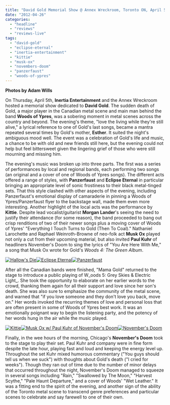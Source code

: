 ```yaml
---
title: "David Gold Memorial Show @ Annex Wreckroom, Toronto ON, April 5, 2012"
date: "2012-04-26"
categories: 
  - "headline"
  - "reviews"
  - "reviews-live"
tags: 
  - "david-gold"
  - "eclipse-eternal"
  - "inertia-entertainment"
  - "kittie"
  - "musk-ox"
  - "novembers-doom"
  - "panzerfaust"
  - "woods-of-ypres"
---
```


**Photos by Adam Wills**

On Thursday, April 5th, **Inertia Entertainment** and the Annex Wreckroom hosted a memorial show dedicated to **David Gold**. The sudden death of Gold, a major player in the Canadian metal scene and main man behind the band **Woods of Ypres**, was a sobering moment in metal scenes across the country and beyond. The evening's theme, "love the living while they're still alive," a lyrical reference to one of Gold's last songs, became a mantra repeated several times by Gold's mother, **Esther**. It suited the night's ambiguous mood well. The event was a celebration of Gold's life and music, a chance to be with old and new friends still here, but the evening could not help but feel bittersweet given the lingering grief of those who were still mourning and missing him.

The evening's music was broken up into three parts. The first was a series of performances by local and regional bands, each performing two songs (an original and a cover of one of Woods of Ypres songs). The different acts offered a range of styles, with **Panzerfaust** and **Eclipse Eternal** in particular bringing an appropriate level of sonic frostiness to their black metal-tinged sets. That this style clashed with other aspects of the evening, including Panzerfaust's emotional display of camaraderie in pinning a Woods of Ypres/Panzerfaust flyer to the backstage wall, made them even more interesting. Another highlight of the local acts was the performance by **Kittie**. Despite lead vocalist/guitarist **Morgan Lander**'s seeing the need to justify their attendance (for some reason), the band proceeded to bang out crisp renditions of two of their newer songs plus a moving cover of Woods of Ypres' "Everything I Touch Turns to Gold (Then To Coal)." Nathaniel Larochette and Raphael Weinroth-Browne of neo-folk act **Musk Ox** played not only a cut from their upcoming material, but also invited **Paul Kuhr** of headliners November's Doom to sing the lyrics of "You Are Here With Me," a song that Musk Ox wrote for Gold's _Woods 4: The Green Album_.

[![Hallow's Die](http://www.hellbound.ca/wp-content/uploads/2012/04/IMG_3175-182x182.jpg "Hallow's Die")](http://www.hellbound.ca/wp-content/uploads/2012/04/IMG_3175.jpg)[![Eclipse Eternal](http://www.hellbound.ca/wp-content/uploads/2012/04/IMG_3215-182x182.jpg "Eclipse Eternal")](http://www.hellbound.ca/wp-content/uploads/2012/04/IMG_3215.jpg)[![Panzerfaust](http://www.hellbound.ca/wp-content/uploads/2012/04/IMG_3195-182x182.jpg "Panzerfaust")](http://www.hellbound.ca/wp-content/uploads/2012/04/IMG_3195.jpg)

After all the Canadian bands were finished, "Mama Gold" returned to the stage to introduce a public playing of W_oods 5: Grey Skies & Electric Light_. She took the opportunity to elaborate on her earlier words to the crowd, thanking them again for all their support and love since her son's death. She was also sure to emphasize the community of the metal scene, and warned that "if you love someone and they don't love you back, move on." Her words invoked the recurring themes of love and personal loss that are often present in some of Woods of Ypres best work. It was an emotionally poignant way to begin the listening party, and the potency of her words hung in the air while the music played.

[![Kittie](http://www.hellbound.ca/wp-content/uploads/2012/04/IMG_3226-182x182.jpg "Kittie")](http://www.hellbound.ca/wp-content/uploads/2012/04/IMG_3226.jpg)[![Musk Ox w/ Paul Kuhr of November's Doom](http://www.hellbound.ca/wp-content/uploads/2012/04/IMG_3273-182x182.jpg "Musk Ox w/ Paul Kuhr of November's Doom")](http://www.hellbound.ca/wp-content/uploads/2012/04/IMG_3273.jpg)[![November's Doom](http://www.hellbound.ca/wp-content/uploads/2012/04/IMG_3295-182x182.jpg "November's Doom")](http://www.hellbound.ca/wp-content/uploads/2012/04/IMG_3295.jpg)

Finally, in the wee hours of the morning, Chicago's **November's Doom** took to the stage to play their set. Paul Kuhr and company were in fine form despite the late hour, playing fast and loud and keeping the energy level up. Throughout the set Kuhr mixed humorous commentary ("You guys should tell us when we suck") with thoughts about Gold's death ("I cried for weeks"). Though they ran out of time due to the number of minor delays that occurred throughout the night, November's Doom managed to squeeze in several songs including "Rain," "Swallowed by The Moon," "Harvest Scythe," "Pale Haunt Departure," and a cover of Woods' "Wet Leather." It was a fitting end to the spirit of the evening, and another sign of the ability of the Toronto metal scene to transcend genre preferences and particular scenes to celebrate and say farewell to one of their own.
